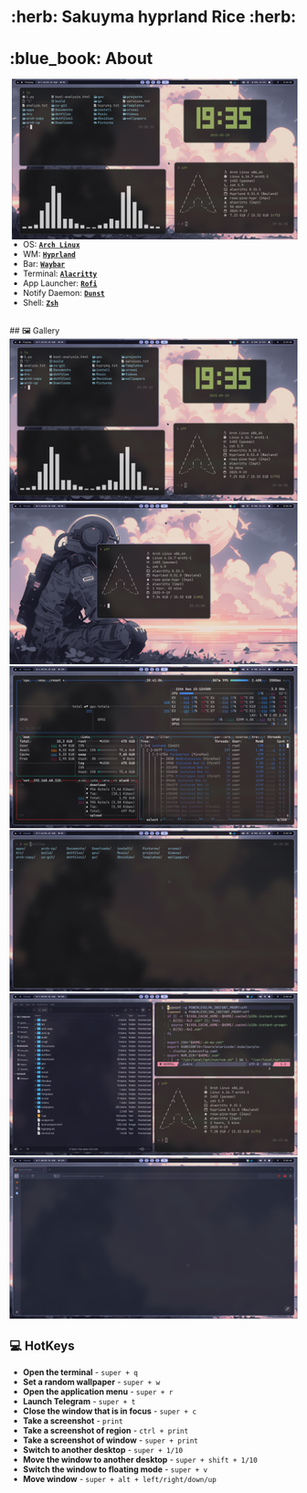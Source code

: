 <h1 align="center"> :herb: Sakuyma hyprland Rice :herb: </h1>

<h1 align="left"> :blue_book: About</h1> 

<img src="demo/1.png" alt="rice" align="right" width="500px">

</br>

 - OS: [**`Arch Linux`**](https://archlinux.org/)
 - WM: [**`Hyprland`**](https://github.com/hyprwm/Hyprland)
 - Bar: [**`Waybar`**](https://github.com/Alexays/Waybar)
 - Terminal: [**`Alacritty`**](https://github.com/alacritty/alacritty)
 - App Launcher: [**`Rofi`**](https://github.com/davatorium/rofi)
 - Notify Daemon: [**`Dunst`**](https://github.com/dunst-project/dunst)
 - Shell: [**`Zsh`**](https://github.com/zsh-users/zsh)

</br>
## 🖼️ Gallery
<img src="demo/1.png">
<img src="demo/2.png">
<img src="demo/3.png">
<img src="demo/4.png">
<img src="demo/5.png">
<img src="demo/6.png">

## 💻 HotKeys
* **Open the terminal** - `super + q`
* **Set a random wallpaper** - `super + w`
* **Open the application menu** - `super + r`
* **Launch Telegram** - `super + t`
* **Close the window that is in focus** - `super + c`
* **Take a screenshot** - `print`
* **Take a screenshot of region** - `ctrl + print`
* **Take a screenshot of window** - `super + print`
* **Switch to another desktop** - `super + 1/10`
* **Move the window to another desktop** - `super + shift + 1/10`
* **Switch the window to floating mode** - `super + v`
* **Move window** - `super + alt + left/right/down/up`
